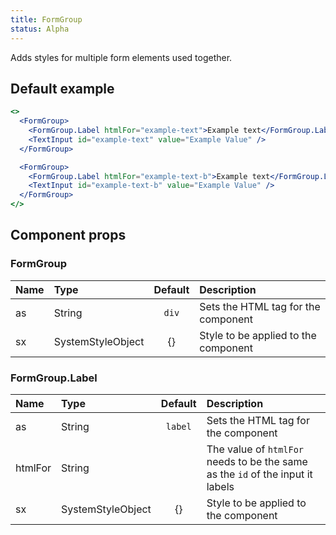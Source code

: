```yaml
---
title: FormGroup
status: Alpha
---
```


Adds styles for multiple form elements used together.

## Default example

```jsx live
<>
  <FormGroup>
    <FormGroup.Label htmlFor="example-text">Example text</FormGroup.Label>
    <TextInput id="example-text" value="Example Value" />
  </FormGroup>

  <FormGroup>
    <FormGroup.Label htmlFor="example-text-b">Example text</FormGroup.Label>
    <TextInput id="example-text-b" value="Example Value" />
  </FormGroup>
</>
```

## Component props

### FormGroup

| Name | Type              | Default | Description                          |
| :--- | :---------------- | :-----: | :----------------------------------- |
| as   | String            |  `div`  | Sets the HTML tag for the component  |
| sx   | SystemStyleObject |   {}    | Style to be applied to the component |

### FormGroup.Label

| Name    | Type              | Default | Description                                                                    |
| :------ | :---------------- | :-----: | :----------------------------------------------------------------------------- |
| as      | String            | `label` | Sets the HTML tag for the component                                            |
| htmlFor | String            |         | The value of `htmlFor` needs to be the same as the `id` of the input it labels |
| sx      | SystemStyleObject |   {}    | Style to be applied to the component                                           |

